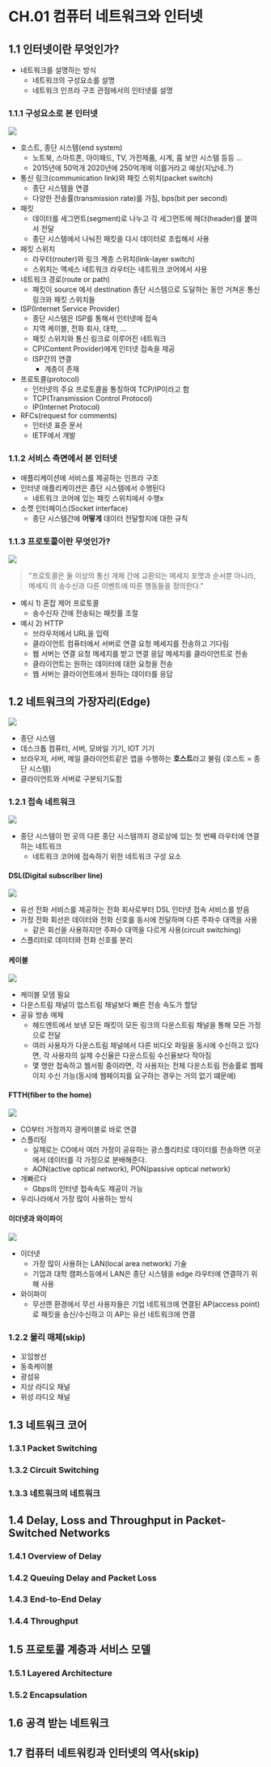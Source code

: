 # CH.01 컴퓨터 네트워크와 인터넷


## 1.1 인터넷이란 무엇인가?
- 네트워크를 설명하는 방식
  - 네트워크의 구성요소를 설명
  - 네트워크 인프라 구조 관점에서의 인터넷를 설명

### 1.1.1 구성요소로 본 인터넷
![](CH.01컴퓨터네트워크와인터넷-e9dab.png)

- 호스트, 종단 시스템(end system)
  - 노트북, 스마트폰, 아이패드, TV, 가전제품, 시계, 홈 보안 시스템 등등 ...
  - 2015년에 50억개 2020년에 250억개에 이를거라고 예상(지났네..?)
- 통신 링크(communication link)와 패킷 스위치(packet switch)
  - 종단 시스템을 연결
  - 다양한 전송률(transmission rate)를 가짐, bps(bit per second)
- 패킷
  - 데이터를 세그먼트(segment)로 나누고 각 세그먼트에 헤더(header)를 붙여서 전달
  - 종단 시스템에서 나눠진 패킷을 다시 데이터로 조립해서 사용
- 패킷 스위치
  - 라우터(router)와 링크 계층 스위치(link-layer switch)
  - 스위치는 액세스 네트워크 라우터는 네트워크 코어에서 사용
- 네트워크 경로(route or path)
  - 패킷이 source 에서 destination 종단 시스템으로 도달하는 동안 거쳐온 통신 링크와 패킷 스위치들
- ISP(Internet Service Provider)
  - 종단 시스템은 ISP를 통해서 인터넷에 접속
  - 지역 케이블, 전화 회사, 대학, ...
  - 패킷 스위치와 통신 링크로 이루어진 네트워크
  - CP(Content Provider)에게 인터넷 접속을 제공
  - ISP간의 연결
    - 계층이 존재
- 프로토콜(protocol)
  - 인터넷의 주요 프로토콜을 통칭하여 TCP/IP이라고 함
  - TCP(Transmission Control Protocol)
  - IP(Internet Protocol)
- RFCs(request for comments)
  - 인터넷 표준 문서
  - IETF에서 개발


### 1.1.2 서비스 측면에서 본 인터넷
- 애플리케이션에 서비스를 제공하는 인프라 구조
- 인터넷 애플리케이션은 종단 시스템에서 수행된다
  - 네트워크 코어에 있는 패킷 스위치에서 수행x
- 소켓 인터페이스(Socket interface)
  - 종단 시스템간에 **어떻게** 데이터 전달할지에 대한 규칙

### 1.1.3 프로토콜이란 무엇인가?
![](CH.01컴퓨터네트워크와인터넷-afb78.png)

> "프로토콜은 둘 이상의 통신 개체 간에 교환되는 메세지 포맷과 순서뿐 아니라, 메세지 의 송수신과 다른 이벤트에 따른 행동들을 정의한다."

- 예시 1) 혼잡 제어 프로토콜
  - 송수신자 간에 전송되는 패킷률 조절
- 예시 2) HTTP
  - 브라우저에서 URL을 입력
  - 클라이언트 컴퓨터에서 서버로 연결 요청 메세지를 전송하고 기다림
  - 웹 서버는 연결 요청 메세지를 받고 연결 응답 메세지를 클라이언트로 전송
  - 클라이언트는 원하는 데이터에 대한 요청을 전송
  - 웹 서버는 클라이언트에서 원하는 데이터를 응답


## 1.2 네트워크의 가장자리(Edge)
![](CH.01컴퓨터네트워크와인터넷-21550.png)
- 종단 시스템
- 데스크톱 컴퓨터, 서버, 모바일 기기, IOT 기기
- 브라우저, 서버, 메일 클라이언트같은 앱을 수행하는 **호스트**라고 불림 (호스트 = 종단 시스템)
- 클라이언트와 서버로 구분되기도함

### 1.2.1 접속 네트워크
![](CH.01컴퓨터네트워크와인터넷-2fbc5.png)

- 종단 시스템이 먼 곳의 다른 종단 시스템까지 경로상에 있는 첫 번째 라우터에 연결하는 네트워크
  - 네트워크 코어에 접속하기 위한 네트워크 구성 요소

#### DSL(Digital subscriber line)
![](CH.01컴퓨터네트워크와인터넷-f5704.png)
- 유선 전화 서비스를 제공하는 전화 회사로부터 DSL 인터넷 접속 서비스를 받음
- 가정 전화 회선은 데이터와 전화 신호를 동시에 전달하며 다른 주파수 대역을 사용
  - 같은 회선을 사용하지만 주파수 대역을 다르게 사용(circuit switching)
- 스플리터로 데이터와 전화 신호를 분리

#### 케이블
![](CH.01컴퓨터네트워크와인터넷-95421.png)
- 케이블 모뎀 필요
- 다운스트림 채널이 업스트림 채널보다 빠른 전송 속도가 할당
- 공유 방송 매체
  - 헤드엔트에서 보낸 모든 패킷이 모든 링크의 다운스트림 채널을 통해 모든 가정으로 전달
  - 여러 사용자가 다운스트림 채널에서 다른 비디오 파일을 동시에 수신하고 있다면, 각 사용자의 실제 수신율은 다운스트림 수신율보다 작아짐
  - 몇 명만 접속하고 웹서핑 중이라면, 각 사용자는 전체 다운스트림 전송률로 웹페이지 수신 가능(동시에 웹페이지를 요구하는 경우는 거의 없기 떄문에)

#### FTTH(fiber to the home)
![](CH.01컴퓨터네트워크와인터넷-53713.png)
- CO부터 가정까지 광케이블로 바로 연결
- 스플리팅
  - 실제로는 CO에서 여러 가정이 공유하는 광스플리터로 데이터를 전송하면 이곳에서 데이터를 각 가정으로 분배해준다.
  - AON(active optical network), PON(passive optical network)
- 개빠르다
  - Gbps의 인터넷 접속속도 제공이 가능
- 우리나라에서 가장 많이 사용하는 방식

#### 이더넷과 와이파이
![](CH.01컴퓨터네트워크와인터넷-5914a.png)

- 이더넷
  - 가장 많이 사용하는 LAN(local area network) 기술
  - 기업과 대학 캠퍼스등에서 LAN은 종단 시스템을 edge 라우터에 연결하기 위해 사용
- 와이파이
  - 무선랜 환경에서 무선 사용자들은 기업 네트워크에 연결된 AP(access point)로 패킷을 송신/수신하고 이 AP는 유선 네트워크에 연결


### 1.2.2 물리 매체(skip)
- 꼬임쌍선
- 동축케이블
- 광섬유
- 지상 라디오 채널
- 위성 라디오 채널


## 1.3 네트워크 코어

### 1.3.1 Packet Switching

### 1.3.2 Circuit Switching

### 1.3.3 네트워크의 네트워크


## 1.4 Delay, Loss and Throughput in Packet-Switched Networks

### 1.4.1 Overview of Delay

### 1.4.2 Queuing Delay and Packet Loss

### 1.4.3 End-to-End Delay

### 1.4.4 Throughput


## 1.5 프로토콜 계층과 서비스 모델

### 1.5.1 Layered Architecture

### 1.5.2 Encapsulation


## 1.6 공격 받는 네트워크

## 1.7 컴퓨터 네트워킹과 인터넷의 역사(skip)
